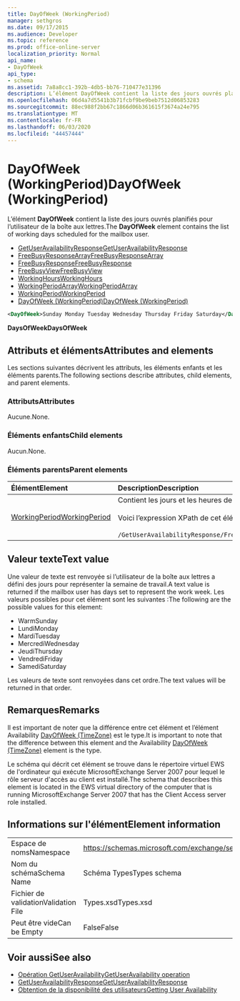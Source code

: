 ```yaml
---
title: DayOfWeek (WorkingPeriod)
manager: sethgros
ms.date: 09/17/2015
ms.audience: Developer
ms.topic: reference
ms.prod: office-online-server
localization_priority: Normal
api_name:
- DayOfWeek
api_type:
- schema
ms.assetid: 7a8a8cc1-392b-4db5-bb76-710477e31396
description: L’élément DayOfWeek contient la liste des jours ouvrés planifiés pour l’utilisateur de la boîte aux lettres.
ms.openlocfilehash: 06d4a7d5541b3b71fcbf9be9beb7512d06853283
ms.sourcegitcommit: 88ec988f2bb67c1866d06b361615f3674a24e795
ms.translationtype: MT
ms.contentlocale: fr-FR
ms.lasthandoff: 06/03/2020
ms.locfileid: "44457444"
---
```

# <a name="dayofweek-workingperiod"></a><span data-ttu-id="a2fe9-103">DayOfWeek (WorkingPeriod)</span><span class="sxs-lookup"><span data-stu-id="a2fe9-103">DayOfWeek (WorkingPeriod)</span></span>

<span data-ttu-id="a2fe9-104">L’élément **DayOfWeek** contient la liste des jours ouvrés planifiés pour l’utilisateur de la boîte aux lettres.</span><span class="sxs-lookup"><span data-stu-id="a2fe9-104">The **DayOfWeek** element contains the list of working days scheduled for the mailbox user.</span></span> 
  
- [<span data-ttu-id="a2fe9-105">GetUserAvailabilityResponse</span><span class="sxs-lookup"><span data-stu-id="a2fe9-105">GetUserAvailabilityResponse</span></span>](getuseravailabilityresponse.md)  
- [<span data-ttu-id="a2fe9-106">FreeBusyResponseArray</span><span class="sxs-lookup"><span data-stu-id="a2fe9-106">FreeBusyResponseArray</span></span>](freebusyresponsearray.md)  
- [<span data-ttu-id="a2fe9-107">FreeBusyResponse</span><span class="sxs-lookup"><span data-stu-id="a2fe9-107">FreeBusyResponse</span></span>](freebusyresponse.md)  
- [<span data-ttu-id="a2fe9-108">FreeBusyView</span><span class="sxs-lookup"><span data-stu-id="a2fe9-108">FreeBusyView</span></span>](freebusyview.md)  
- [<span data-ttu-id="a2fe9-109">WorkingHours</span><span class="sxs-lookup"><span data-stu-id="a2fe9-109">WorkingHours</span></span>](workinghours-ex15websvcsotherref.md)  
- [<span data-ttu-id="a2fe9-110">WorkingPeriodArray</span><span class="sxs-lookup"><span data-stu-id="a2fe9-110">WorkingPeriodArray</span></span>](workingperiodarray.md) 
- [<span data-ttu-id="a2fe9-111">WorkingPeriod</span><span class="sxs-lookup"><span data-stu-id="a2fe9-111">WorkingPeriod</span></span>](workingperiod.md)  
- [<span data-ttu-id="a2fe9-112">DayOfWeek (WorkingPeriod)</span><span class="sxs-lookup"><span data-stu-id="a2fe9-112">DayOfWeek (WorkingPeriod)</span></span>](dayofweek-workingperiod.md)
  
```xml
<DayOfWeek>Sunday Monday Tuesday Wednesday Thursday Friday Saturday</DayOfWeek>
```

<span data-ttu-id="a2fe9-113">**DaysOfWeek**</span><span class="sxs-lookup"><span data-stu-id="a2fe9-113">**DaysOfWeek**</span></span>

## <a name="attributes-and-elements"></a><span data-ttu-id="a2fe9-114">Attributs et éléments</span><span class="sxs-lookup"><span data-stu-id="a2fe9-114">Attributes and elements</span></span>

<span data-ttu-id="a2fe9-115">Les sections suivantes décrivent les attributs, les éléments enfants et les éléments parents.</span><span class="sxs-lookup"><span data-stu-id="a2fe9-115">The following sections describe attributes, child elements, and parent elements.</span></span>
  
### <a name="attributes"></a><span data-ttu-id="a2fe9-116">Attributs</span><span class="sxs-lookup"><span data-stu-id="a2fe9-116">Attributes</span></span>

<span data-ttu-id="a2fe9-117">Aucune.</span><span class="sxs-lookup"><span data-stu-id="a2fe9-117">None.</span></span>
  
### <a name="child-elements"></a><span data-ttu-id="a2fe9-118">Éléments enfants</span><span class="sxs-lookup"><span data-stu-id="a2fe9-118">Child elements</span></span>

<span data-ttu-id="a2fe9-119">Aucun.</span><span class="sxs-lookup"><span data-stu-id="a2fe9-119">None.</span></span>
  
### <a name="parent-elements"></a><span data-ttu-id="a2fe9-120">Éléments parents</span><span class="sxs-lookup"><span data-stu-id="a2fe9-120">Parent elements</span></span>

|<span data-ttu-id="a2fe9-121">**Élément**</span><span class="sxs-lookup"><span data-stu-id="a2fe9-121">**Element**</span></span>|<span data-ttu-id="a2fe9-122">**Description**</span><span class="sxs-lookup"><span data-stu-id="a2fe9-122">**Description**</span></span>|
|:-----|:-----|
|[<span data-ttu-id="a2fe9-123">WorkingPeriod</span><span class="sxs-lookup"><span data-stu-id="a2fe9-123">WorkingPeriod</span></span>](workingperiod.md) <br/> |<span data-ttu-id="a2fe9-124">Contient les jours et les heures de travail de la boîte aux lettres.</span><span class="sxs-lookup"><span data-stu-id="a2fe9-124">Contains the work week days and hours of the mailbox user.</span></span><br/><br/><span data-ttu-id="a2fe9-125">Voici l’expression XPath de cet élément :</span><span class="sxs-lookup"><span data-stu-id="a2fe9-125">The following is the XPath expression to this element:</span></span><br/><br/>`/GetUserAvailabilityResponse/FreeBusyResponseArray/FreeBusyResponse/FreeBusyView/WorkingHours/WorkingPeriodArray/WorkingPeriod[i[` <br/> |
   
## <a name="text-value"></a><span data-ttu-id="a2fe9-126">Valeur texte</span><span class="sxs-lookup"><span data-stu-id="a2fe9-126">Text value</span></span>

<span data-ttu-id="a2fe9-127">Une valeur de texte est renvoyée si l’utilisateur de la boîte aux lettres a défini des jours pour représenter la semaine de travail.</span><span class="sxs-lookup"><span data-stu-id="a2fe9-127">A text value is returned if the mailbox user has days set to represent the work week.</span></span> <span data-ttu-id="a2fe9-128">Les valeurs possibles pour cet élément sont les suivantes :</span><span class="sxs-lookup"><span data-stu-id="a2fe9-128">The following are the possible values for this element:</span></span>
  
- <span data-ttu-id="a2fe9-129">Warm</span><span class="sxs-lookup"><span data-stu-id="a2fe9-129">Sunday</span></span>    
- <span data-ttu-id="a2fe9-130">Lundi</span><span class="sxs-lookup"><span data-stu-id="a2fe9-130">Monday</span></span>    
- <span data-ttu-id="a2fe9-131">Mardi</span><span class="sxs-lookup"><span data-stu-id="a2fe9-131">Tuesday</span></span>    
- <span data-ttu-id="a2fe9-132">Mercredi</span><span class="sxs-lookup"><span data-stu-id="a2fe9-132">Wednesday</span></span>    
- <span data-ttu-id="a2fe9-133">Jeudi</span><span class="sxs-lookup"><span data-stu-id="a2fe9-133">Thursday</span></span>    
- <span data-ttu-id="a2fe9-134">Vendredi</span><span class="sxs-lookup"><span data-stu-id="a2fe9-134">Friday</span></span>    
- <span data-ttu-id="a2fe9-135">Samedi</span><span class="sxs-lookup"><span data-stu-id="a2fe9-135">Saturday</span></span> 
    
<span data-ttu-id="a2fe9-136">Les valeurs de texte sont renvoyées dans cet ordre.</span><span class="sxs-lookup"><span data-stu-id="a2fe9-136">The text values will be returned in that order.</span></span>
  
## <a name="remarks"></a><span data-ttu-id="a2fe9-137">Remarques</span><span class="sxs-lookup"><span data-stu-id="a2fe9-137">Remarks</span></span>

<span data-ttu-id="a2fe9-138">Il est important de noter que la différence entre cet élément et l’élément Availability [DayOfWeek (TimeZone)](dayofweek-timezone.md) est le type.</span><span class="sxs-lookup"><span data-stu-id="a2fe9-138">It is important to note that the difference between this element and the Availability [DayOfWeek (TimeZone)](dayofweek-timezone.md) element is the type.</span></span> 
  
<span data-ttu-id="a2fe9-139">Le schéma qui décrit cet élément se trouve dans le répertoire virtuel EWS de l'ordinateur qui exécute MicrosoftExchange Server 2007 pour lequel le rôle serveur d'accès au client est installé.</span><span class="sxs-lookup"><span data-stu-id="a2fe9-139">The schema that describes this element is located in the EWS virtual directory of the computer that is running MicrosoftExchange Server 2007 that has the Client Access server role installed.</span></span>
  
## <a name="element-information"></a><span data-ttu-id="a2fe9-140">Informations sur l'élément</span><span class="sxs-lookup"><span data-stu-id="a2fe9-140">Element information</span></span>

|||
|:-----|:-----|
|<span data-ttu-id="a2fe9-141">Espace de noms</span><span class="sxs-lookup"><span data-stu-id="a2fe9-141">Namespace</span></span>  <br/> |https://schemas.microsoft.com/exchange/services/2006/types  <br/> |
|<span data-ttu-id="a2fe9-142">Nom du schéma</span><span class="sxs-lookup"><span data-stu-id="a2fe9-142">Schema Name</span></span>  <br/> |<span data-ttu-id="a2fe9-143">Schéma Types</span><span class="sxs-lookup"><span data-stu-id="a2fe9-143">Types schema</span></span>  <br/> |
|<span data-ttu-id="a2fe9-144">Fichier de validation</span><span class="sxs-lookup"><span data-stu-id="a2fe9-144">Validation File</span></span>  <br/> |<span data-ttu-id="a2fe9-145">Types.xsd</span><span class="sxs-lookup"><span data-stu-id="a2fe9-145">Types.xsd</span></span>  <br/> |
|<span data-ttu-id="a2fe9-146">Peut être vide</span><span class="sxs-lookup"><span data-stu-id="a2fe9-146">Can be Empty</span></span>  <br/> |<span data-ttu-id="a2fe9-147">False</span><span class="sxs-lookup"><span data-stu-id="a2fe9-147">False</span></span>  <br/> |
   
## <a name="see-also"></a><span data-ttu-id="a2fe9-148">Voir aussi</span><span class="sxs-lookup"><span data-stu-id="a2fe9-148">See also</span></span>

- [<span data-ttu-id="a2fe9-149">Opération GetUserAvailability</span><span class="sxs-lookup"><span data-stu-id="a2fe9-149">GetUserAvailability operation</span></span>](getuseravailability-operation.md)  
- [<span data-ttu-id="a2fe9-150">GetUserAvailabilityResponse</span><span class="sxs-lookup"><span data-stu-id="a2fe9-150">GetUserAvailabilityResponse</span></span>](getuseravailabilityresponse.md)
- [<span data-ttu-id="a2fe9-151">Obtention de la disponibilité des utilisateurs</span><span class="sxs-lookup"><span data-stu-id="a2fe9-151">Getting User Availability</span></span>](https://msdn.microsoft.com/library/d4133fcb-9b0f-4e6b-aadf-a389da83516a%28Office.15%29.aspx)

